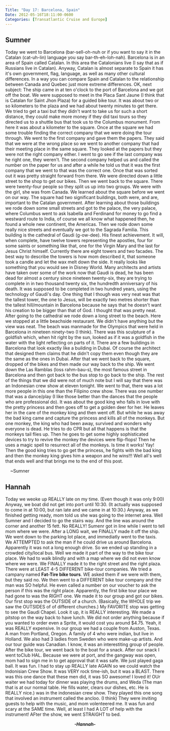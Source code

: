 ```yaml
---
Title: "Day 17: Barcelona, Spain"
Date: 2012-05-16T18:11:00-0600
Categories: [Transatlantic Cruise and Europe]
---
```


## Sumner

Today we went to Barcelona (bar-sell-oh-nuh or if you want to say it in
the Catalan (cat-uh-lin) language you say bar-th-eh-loh-nah). Barcelona
is in an area of Spain called Catalan. In this area the Catalonians live
(I say that as if Russians live in Catalan). Anyway, Catalan is almost
separate to Spain it has it's own government, flag, language, as well as
many other cultural differences. In a way you can compare Spain and
Catalan to the relationship between Canada and Quebec just more extreme
differences. OK, next subject: The ship came in at ten o'clock to the
port of Barcelona and we got off the boat. We were supposed to meet in
the Placa Sant Jaune (I think that is Catalan for Saint Jhon Plaza) for
a guided bike tour. It was about two or so kilometers to the plaza and
we had about twenty minutes to get there. We tried to get a taxi but
they didn't want to take us for such a short distance, they could make
more money if they did taxi tours so they directed us to a shuttle bus
that took us to the Columbus monument. From here it was about a
kilometer to the square. Once at the square we had some trouble finding
the correct company that we were doing the tour through. We went to the
first company and gave them the papers. They said that we were at the
wrong place so we went to another company that had their meeting place
in the same square. They looked at the papers but they were not the
right company either. I went to go see if the last company was he right
one, they weren't. The second company helped us and called the number on
the paper for us and after a while he told us that it was the first
company that we went to that was the correct one. Once that was sorted
out it was pretty straight forward from there. We were directed down a
little street to the shop to get our bikes. Then we went back to the
square. There were twenty-four people so they split us up into two
groups. We were with the girl, she was from Canada. We learned about the
square before we went on our way. The square had two significant
buildings, both were, and are, important to the Catalan government.
After learning about those buildings we rode down some small streets and
got to the palace, the very palace, where Columbus went to ask Isabella
and Ferdinand for money to go find a westward route to India, of course
we all know what happened then, he found a whole new continent, the
Americas. Then we rode down some really nice streets and eventually we
got to the Sagrada Familia. This building is the cathedral of Gaudi
(g-ow-dee). His finest achievement. It will, when complete, have twelve
towers representing the apostles, four for some saints or something like
that, one for the Virgin Mary and the last for Jesus Christ himself.
Currently there are eight towers and two facades. The best way to
describe the towers is how mom described it, that someone took a candle
and let the wax melt down the side. It really looks like something that
you would see in Disney World. Many architects and artists have taken
over some of the work now that Gaudi is dead, he has been dead for
almost a century since nineteen twenty-six, they are trying to complete
in in two thousand twenty six, the hundredth anniversary of his death.
It was supposed to be completed in two hundred years, using the
technology of Gaudi's day. One thing that I though was very neat was
that the tallest tower, the one to Jesus, will be exactly two metres
shorter than the tallest hill/mountain in Barcelona because he says that
he doesn't want his creation to be bigger than that of God. I thought
that was pretty neat. After going to the cathedral we rode down a long
street to the beach. Here we stopped at a little beachside restaurant.
We didn't have anything but the view was neat. The beach was manmade for
the Olympics that were held in Barcelona in nineteen ninety-two (I
think). There was this sculpture of a goldfish which, when hit right by
the sun, looked as if it was a goldfish in the water with the light
reflecting on parts of it. There are a few buildings in Barcelona that
look exactly like a building in Dubai. Of course the architect that
designed them claims that he didn't copy them even though they are the
same as the ones in Dubai. After that we went back to the square,
dropped of the bikes and then made our way back to the ship. We went
down the Las Ramblas (loss rahm-bau-s), the most famous street in
Barcelona and then got back to the bus stop to go back to the ship. The
rest of the things that we did were not of much note but I will say that
there was an Indonesian crew show at eleven tonight. We went to that,
there was a lot more people in this one than the Filipino crew show.
There was one number that was a dance/play (I like those better than the
dances that the people who are professional do). It was about the good
king who falls in love with the pretty princess and then goes off to get
a golden deer for her. He leaves her in the care of the monkey king and
then went off. But while he was away the bad king came and capture the
princess and kills all of the monkeys. But one monkey, the king who had
been away, survived and wonders why everyone is dead. He tries to do CPR
but all that happens is that the monkeys tail flies up. Then he goes to
get some highly sophisticated devices to try to revive the monkey the
devices were flip-flops! Then he uses a magic spell to resurrect all of
the monkeys. Is time it works! Yay! Then the good king tries to go get
the princess, he fights with the bad king and then the monkey king gives
him a weapon and he wins!!! Well all's well that ends well and that
brings me to the end of this post.

    \~Sumner

## Hannah

Today we weoke up REALLY late on my time. (Even though it was only 9:00)
Anyway, we boat did not get into port until 10:30. (It actually was
supposed to come in at 10:00, but ran late and we came in at 10:30.)
Anyway, as we finished getting ready, mom told us she was going to the
internet area. Well Sumner and I decided to go the stairs way. And the
line was around the corner and another 15 fett. No REALLY! Sumenr got in
line while I went to tell mom where we were. After a LONG wait, we
FINALLY made it off the ship. We went down to the parking lot place, and
immediatly went to the taxis. We ATTEMPTED to ask the man if he could
drive us around Barcelona. Apparently it was not a long enough drive. So
we ended up standing in a crowded city/local bus. Well we made it part
of the way to the bike tour place. We had to walk blindly and with a map
where we did not even know where we were. We FINALLY made it to the
right street and the right plaza. There were at LEAST 4-5 DIFFERENT
bike-tour companies. We tried a campany named **Fat-Tire bike tours**.
WE asked them if we were with them, but they said no. We then went to a
DIFFERENT bike tour company and the man was SO helpful. He even called a
number on our voucher to ask the person if this was the right place.
Apparently, the first bike tour place we had gone to was the RIGHT one.
We made it to our group and got our bikes. Our first stop was the
OUTSIDE of a church. (Basically, the WHOLE trip we saw the OUTSIDES of
of different churches.) My FAVORITE stop was getting to see the Gaudi
Chapel. Look it up, it is REALLY interesting. We made a pitstop on the
way back to have lunch. We did not order anything because if you wanted
to order even a Sprite, it would cost you around \$4.75. Yeah, it was
REALLY expensive. In our group we had a couple from Auston, Texas. A man
from Portland, Oregon. A family of 4 who were indian, but live in
Holland. We also had 3 ladies from Sweden who were make-up artists. And
our tour guide was Canadian. I know, it was an interestiting group of
people. After the bike tour, we went back to the boat for a snack. After
our snack I went toClub HAL. Because we were at port, and the gangway
was open, mom had to sign me in to get approval that it was safe. We
just played gaga ball. It was fun. I had to stay up REALLY late AGAIN so
we could watch the Indonisian Crew Show. It was VERY rock time-ish, but
it was a BLAST. There was this one dance that these men did, it was SO
awesome! I loved it! OUr waiter we had today for dinner was playing the
drums, and Weda (The man that is at our normal table. He fills water,
clears our dishes, etc. He is REALLY nice.) was in the indonesian crew
show. They played this one song that involved an instrument called the
ancloo. (I think) They were inviting guests to help with the music, and
mom volenteered me. It was fun and scary at the SAME time. Well, at
least I had A LOT of help with the instrument! AFter the show, we went
STRAIGHT to bed.  
  

<div align="CENTER">

***-Hannah-***

</div>
